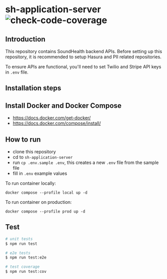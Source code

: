 # sh-application-server ![check-code-coverage](https://img.shields.io/badge/code--coverage-25.18%25-red)

## Introduction

This repository contains SoundHealth backend APIs. Before setting up this repository, it is recommended to setup Hasura and PII related repositories.

To ensure APIs are functional, you'll need to set Twilio and Stripe API keys in `.env` file.

## Installation steps

## Install Docker and Docker Compose

- https://docs.docker.com/get-docker/
- https://docs.docker.com/compose/install/

## How to run

- clone this repository
- cd to `sh-application-server`
- run `cp .env.sample .env`, this creates a new `.env` file from the sample file
- fill in `.env` example values

To run container locally:

```
docker compose --profile local up -d
```

To run container on production:

```
docker compose --profile prod up -d
```

## Test

```bash
# unit tests
$ npm run test

# e2e tests
$ npm run test:e2e

# test coverage
$ npm run test:cov
```
